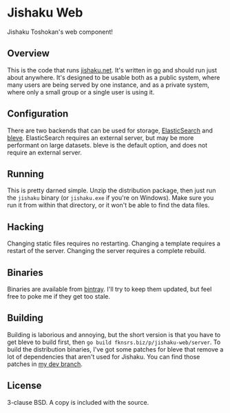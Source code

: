 Jishaku Web
===========

Jishaku Toshokan's web component!

Overview
--------

This is the code that runs [jishaku.net](http://www.jishaku.net/). It's written
in [go](http://golang.org/) and should run just about anywhere. It's designed to
be usable both as a public system, where many users are being served by one
instance, and as a private system, where only a small group or a single user is
using it.

Configuration
-------------

There are two backends that can be used for storage, [ElasticSearch](http://www.elasticsearch.org/)
and [bleve](www.blevesearch.com). ElasticSearch requires an external server, but
may be more performant on large datasets. bleve is the default option, and does
not require an external server.

Running
-------

This is pretty darned simple. Unzip the distribution package, then just run the
`jishaku` binary (or `jishaku.exe` if you're on Windows). Make sure you run it
from within that directory, or it won't be able to find the data files.

Hacking
-------

Changing static files requires no restarting. Changing a template requires a
restart of the server. Changing the server requires a complete rebuild.

Binaries
--------

Binaries are available from [bintray](https://bintray.com/deoxxa/jishaku-web/jishaku-web/_latestVersion).
I'll try to keep them updated, but feel free to poke me if they get too stale.

Building
--------

Building is laborious and annoying, but the short version is that you have to
get bleve to build first, then `go build fknsrs.biz/p/jishaku-web/server`. To
build the distribution binaries, I've got some patches for bleve that remove a
lot of dependencies that aren't used for Jishaku. You can find those patches in
[my dev branch](https://github.com/deoxxa/bleve/tree/dev).

License
-------

3-clause BSD. A copy is included with the source.
